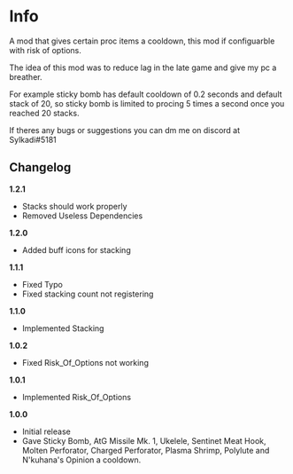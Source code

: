 # Info

A mod that gives certain proc items a cooldown, this mod if configuarble with risk of options.

The idea of this mod was to reduce lag in the late game and give my pc a breather.

For example sticky bomb has default cooldown of 0.2 seconds and default stack of 20, so sticky bomb is limited to procing 5 times a second once you reached 20 stacks.

If theres any bugs or suggestions you can dm me on discord at Sylkadi#5181 

## Changelog

**1.2.1**

* Stacks should work properly
* Removed Useless Dependencies

**1.2.0**

* Added buff icons for stacking

**1.1.1**

* Fixed Typo
* Fixed stacking count not registering

**1.1.0**

* Implemented Stacking

**1.0.2**

* Fixed Risk_Of_Options not working

**1.0.1**

* Implemented Risk_Of_Options

**1.0.0**

* Initial release
* Gave Sticky Bomb, AtG Missile Mk. 1, Ukelele, Sentinet Meat Hook, Molten Perforator, Charged Perforator, Plasma Shrimp, Polylute and N'kuhana's Opinion a cooldown.

